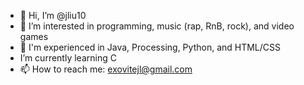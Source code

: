 - 👋 Hi, I’m @jliu10
- 👀 I’m interested in programming, music (rap, RnB, rock), and video games
- 🌱 I'm experienced in Java, Processing, Python, and HTML/CSS
- I’m currently learning C
- 📫 How to reach me: exovitejl@gmail.com

<!---
jliu10/jliu10 is a ✨ special ✨ repository because its `README.md` (this file) appears on your GitHub profile.
You can click the Preview link to take a look at your changes.
--->
